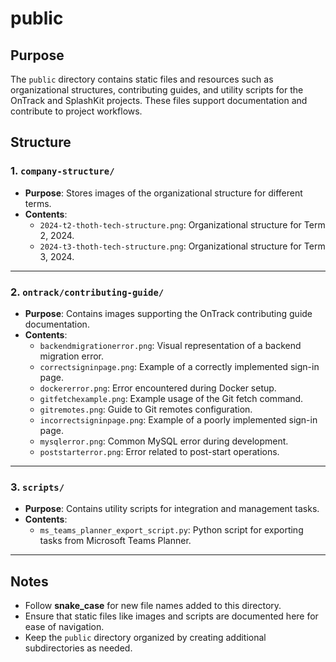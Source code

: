 # public

## Purpose
The `public` directory contains static files and resources such as organizational structures, contributing guides, and utility scripts for the OnTrack and SplashKit projects. These files support documentation and contribute to project workflows.

## Structure

### 1. `company-structure/`
- **Purpose**: Stores images of the organizational structure for different terms.
- **Contents**:
  - `2024-t2-thoth-tech-structure.png`: Organizational structure for Term 2, 2024.
  - `2024-t3-thoth-tech-structure.png`: Organizational structure for Term 3, 2024.

---

### 2. `ontrack/contributing-guide/`
- **Purpose**: Contains images supporting the OnTrack contributing guide documentation.
- **Contents**:
  - `backendmigrationerror.png`: Visual representation of a backend migration error.
  - `correctsigninpage.png`: Example of a correctly implemented sign-in page.
  - `dockererror.png`: Error encountered during Docker setup.
  - `gitfetchexample.png`: Example usage of the Git fetch command.
  - `gitremotes.png`: Guide to Git remotes configuration.
  - `incorrectsigninpage.png`: Example of a poorly implemented sign-in page.
  - `mysqlerror.png`: Common MySQL error during development.
  - `poststarterror.png`: Error related to post-start operations.

---

### 3. `scripts/`
- **Purpose**: Contains utility scripts for integration and management tasks.
- **Contents**:
  - `ms_teams_planner_export_script.py`: Python script for exporting tasks from Microsoft Teams Planner.

---

## Notes
- Follow **snake_case** for new file names added to this directory.
- Ensure that static files like images and scripts are documented here for ease of navigation.
- Keep the `public` directory organized by creating additional subdirectories as needed.


